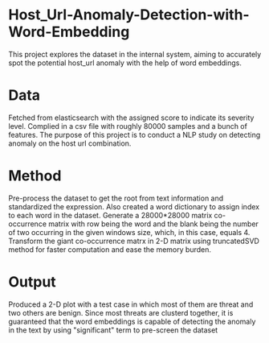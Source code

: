 # Host_Url-Anomaly-Detection-with-Word-Embedding
This project explores the dataset in the internal system, aiming to accurately spot the potential host_url anomaly with the help 
of word embeddings. 

# Data 
Fetched from elasticsearch with the assigned score to indicate its severity level. Complied in a csv file with roughly 80000 samples 
and a bunch of features. The purpose of this project is to conduct a NLP study on detecting anomaly on the host url combination.

# Method
Pre-process the dataset to get the root from text information and standardized the expression. Also created a word dictionary to
assign index to each word in the dataset. Generate a 28000*28000 matrix co-occurrence matrix with row being the word and the blank being
the number of two occurring in the given windows size, which, in this case, equals 4. Transform the giant co-occurrence matrx in 2-D
matrix using truncatedSVD method for faster computation and ease the memory burden. 


# Output
Produced a 2-D plot with a test case in which most of them are threat and two others are benign. Since most threats are clusterd together, 
it is guaranteed that the word embeddings is capable of detecting the anomaly in the text by using "significant" term to pre-screen
the dataset
